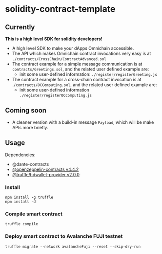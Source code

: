 # solidity-contract-template

## Currently
**This is a high level SDK for solidity developers!**
* A high level SDK to make your dApps Omnichain accessible.
* The API which makes Omnichain contract invocations very easy is at `./contracts/CrossChain/ContractAdvanced.sol`
* The contract example for a simple message communication is at `contracts/Greetings.sol`, and the related user defined example are:
  * init some user-defined information: `./register/registerGreeting.js`
* The contract example for a cross-chain contract invocation is at .`/contracts/OCComputing.sol`, and the related user defined example are: 
  * init some user-defined information `./register/registerOCComputing.js`

## Coming soon
- A cleaner version with a build-in message `Payload`, which will be make APIs more briefly.

## Usage

Dependencies:
* @dante-contracts
* [@openzeppelin-contracts v4.4.2](https://github.com/OpenZeppelin/openzeppelin-contracts)
* [@truffle/hdwallet-provider v2.0.0](https://www.npmjs.com/package/@truffle/hdwallet-provider)

### Install
```
npm install -g truffle
npm install -d
```

### Compile smart contract
```
truffle compile
```

### Deploy smart contract to Avalanche FUJI testnet
```
truffle migrate --network avalancheFuji --reset --skip-dry-run
```
